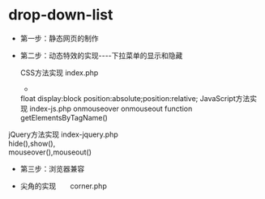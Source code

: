 # drop-down-list

*	第一步：静态网页的制作
*	第二步：动态特效的实现----下拉菜单的显示和隐藏

	CSS方法实现  index.php 		
    <ul><li></li></ul> 		
    <a> 		
	float 		
	display:block 		
	position:absolute;position:relative;		
	JavaScript方法实现 index-js.php 		
  	onmouseover 		
	onmouseout 		
	function 		
	getElementsByTagName() 		
  jQuery方法实现 index-jquery.php 		
    hide(),show(), 		
	mouseover(),mouseout() 		

*	第三步：浏览器兼容

*	尖角的实现　　corner.php
